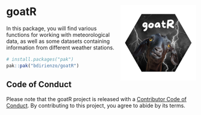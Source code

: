 
<!-- README.md is generated from README.Rmd. Please edit that file -->

# goatR <img src="images/GOATR.png" alt="Estación meteorológica" width="200" align="right" style="float: right; margin-left: 10px;">



<!-- badges: start -->

<!-- badges: end -->

In this package, you will find various functions for working with
meteorological data, as well as some datasets containing information
from different weather stations.

``` r
# install.packages("pak")
pak::pak("bdirienzo/goatR")
```

## Code of Conduct

Please note that the goatR project is released with a [Contributor Code
of
Conduct](https://contributor-covenant.org/version/2/1/CODE_OF_CONDUCT.html).
By contributing to this project, you agree to abide by its terms.
